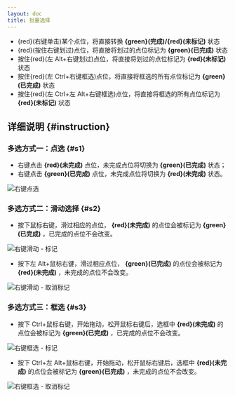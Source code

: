 ```yaml
---
layout: doc
title: 批量选择
---
```


- {red}(右键单击)某个点位，将直接转换 **{green}(完成)/{red}(未标记)** 状态
- {red}(按住右键划过)点位，将直接将划过的点位标记为 **{green}(已完成)** 状态
- 按住{red}(左 Alt+右键划过)点位，将直接将划过的点位标记为 **{red}(未标记)** 状态
- 按住{red}(左 Ctrl+右键框选)点位，将直接将框选的所有点位标记为 **{green}(已完成)** 状态
- 按住{red}(左 Ctrl+左 Alt+右键框选)点位，将直接将框选的所有点位标记为 **{red}(未标记)** 状态

## **详细说明** {#instruction}

### 多选方式一：点选 {#s1}

- 右键点击 **{red}(未完成)** 点位，未完成点位将切换为 **{green}(已完成)** 状态；
- 右键点击 **{green}(已完成)** 点位，未完成点位将切换为 **{red}(未完成)** 状态。

![](/imgs/_zh/manual/batch-selection/BS-01-Dot.gif '右键点选')

### 多选方式二：滑动选择 {#s2}

- 按下鼠标右键，滑过相应的点位， **{red}(未完成)** 的点位会被标记为 **{green}(已完成)** ，已完成的点位不会改变。

![](/imgs/_zh/manual/batch-selection/BS-02.1-Swipe-On.gif '右键滑动 - 标记')

- 按下左 Alt+鼠标右键，滑过相应点位， **{green}(已完成)** 的点位会被标记为 **{red}(未完成)** ，未完成的点位不会改变。

![](/imgs/_zh/manual/batch-selection/BS-02.2-Swipe-Off.gif '右键滑动 - 取消标记')

### 多选方式三：框选 {#s3}

- 按下 Ctrl+鼠标右键，开始拖动，松开鼠标右键后，选框中 **{red}(未完成)** 的点位会被标记为 **{green}(已完成)** ，已完成的点位不会改变。

![](/imgs/_zh/manual/batch-selection/BS-03.1-Box-On.gif '右键框选 - 标记')

- 按下 Ctrl+左 Alt+鼠标右键，开始拖动，松开鼠标右键后，选框中 **{red}(未完成)** 的点位会被标记为 **{green}(已完成)** ，未完成的点位不会改变。

![](/imgs/_zh/manual/batch-selection/BS-03.2-Box-Off.gif '右键框选 - 取消标记')

